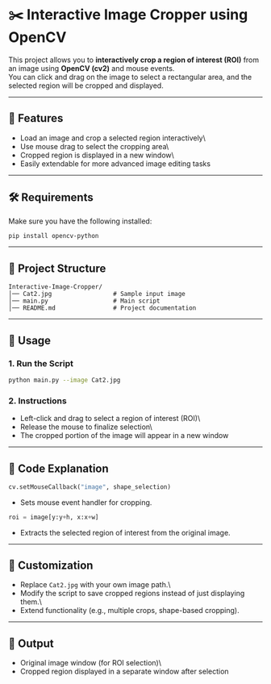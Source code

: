 # ✂️ Interactive Image Cropper using OpenCV

This project allows you to **interactively crop a region of interest
(ROI)** from an image using **OpenCV (cv2)** and mouse events.\
You can click and drag on the image to select a rectangular area, and
the selected region will be cropped and displayed.

------------------------------------------------------------------------

## 📌 Features

-   Load an image and crop a selected region interactively\
-   Use mouse drag to select the cropping area\
-   Cropped region is displayed in a new window\
-   Easily extendable for more advanced image editing tasks

------------------------------------------------------------------------

## 🛠️ Requirements

Make sure you have the following installed:

``` bash
pip install opencv-python
```

------------------------------------------------------------------------

## 📂 Project Structure

    Interactive-Image-Cropper/
    │── Cat2.jpg                 # Sample input image
    │── main.py                  # Main script
    │── README.md                # Project documentation

------------------------------------------------------------------------

## 🚀 Usage

### 1. Run the Script

``` bash
python main.py --image Cat2.jpg
```

### 2. Instructions

-   Left-click and drag to select a region of interest (ROI)\
-   Release the mouse to finalize selection\
-   The cropped portion of the image will appear in a new window

------------------------------------------------------------------------

## 🔎 Code Explanation

``` python
cv.setMouseCallback("image", shape_selection)
```

-   Sets mouse event handler for cropping.

``` python
roi = image[y:y+h, x:x+w]
```

-   Extracts the selected region of interest from the original image.

------------------------------------------------------------------------

## 📌 Customization

-   Replace `Cat2.jpg` with your own image path.\
-   Modify the script to save cropped regions instead of just displaying
    them.\
-   Extend functionality (e.g., multiple crops, shape-based cropping).

------------------------------------------------------------------------

## 🎯 Output

-   Original image window (for ROI selection)\
-   Cropped region displayed in a separate window after selection
